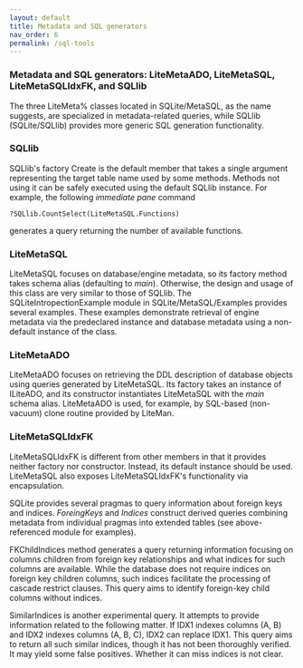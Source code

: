 ```yaml
---
layout: default
title: Metadata and SQL generators
nav_order: 6
permalink: /sql-tools
---
```


### Metadata and SQL generators: LiteMetaADO, LiteMetaSQL, LiteMetaSQLIdxFK, and SQLlib

The three LiteMeta% classes located in SQLite/MetaSQL, as the name suggests, are specialized in metadata-related queries, while SQLlib (SQLite/SQLlib) provides more generic SQL generation functionality.

### SQLlib

SQLlib's factory Create is the default member that takes a single argument representing the target table name used by some methods. Methods not using it can be safely executed using the default SQLlib instance. For example, the following *immediate pane* command

`?SQLlib.CountSelect(LiteMetaSQL.Functions)`

generates a query returning the number of available functions.

### LiteMetaSQL

LiteMetaSQL focuses on database/engine metadata, so its factory method takes schema alias (defaulting to *main*). Otherwise, the design and usage of this class are very similar to those of SQLlib. The SQLiteIntropectionExample module in SQLite/MetaSQL/Examples provides several examples. These examples demonstrate retrieval of engine metadata via the predeclared instance and database metadata using a non-default instance of the class.

### LiteMetaADO

LiteMetaADO focuses on retrieving the DDL description of database objects using queries generated by LiteMetaSQL. Its factory takes an instance of ILiteADO, and its constructor instantiates LiteMetaSQL with the *main* schema alias. LiteMetaADO is used, for example, by SQL-based (non-vacuum) clone routine provided by LiteMan.

### LiteMetaSQLIdxFK

LiteMetaSQLIdxFK is different from other members in that it provides neither factory nor constructor. Instead, its default instance should be used. LiteMetaSQL also exposes LiteMetaSQLIdxFK's functionality via encapsulation.

SQLite provides several pragmas to query information about foreign keys and indices. *ForeingKeys* and *Indices* construct derived queries combining metadata from individual pragmas into extended tables (see above-referenced module for examples).

FKChildIndices method generates a query returning information focusing on columns children from foreign key relationships and what indices for such columns are available. While the database does not require indices on foreign key children columns, such indices facilitate the processing of cascade restrict clauses. This query aims to identify foreign-key child columns without indices.

SimilarIndices is another experimental query. It attempts to provide information related to the following matter. If IDX1 indexes columns (A, B) and IDX2 indexes columns (A, B, C), IDX2 can replace IDX1. This query aims to return all such similar indices, though it has not been thoroughly verified. It may yield some false positives. Whether it can miss indices is not clear.
